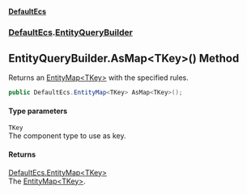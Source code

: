 #### [DefaultEcs](DefaultEcs.md 'DefaultEcs')
### [DefaultEcs](DefaultEcs.md#DefaultEcs 'DefaultEcs').[EntityQueryBuilder](EntityQueryBuilder.md 'DefaultEcs.EntityQueryBuilder')
## EntityQueryBuilder.AsMap&lt;TKey&gt;() Method
Returns an [EntityMap&lt;TKey&gt;](EntityMap_TKey_.md 'DefaultEcs.EntityMap&lt;TKey&gt;') with the specified rules.  
```csharp
public DefaultEcs.EntityMap<TKey> AsMap<TKey>();
```
#### Type parameters
<a name='DefaultEcs_EntityQueryBuilder_AsMap_TKey_()_TKey'></a>
`TKey`  
The component type to use as key.
  
#### Returns
[DefaultEcs.EntityMap&lt;](EntityMap_TKey_.md 'DefaultEcs.EntityMap&lt;TKey&gt;')[TKey](EntityQueryBuilder_AsMap_TKey_().md#DefaultEcs_EntityQueryBuilder_AsMap_TKey_()_TKey 'DefaultEcs.EntityQueryBuilder.AsMap&lt;TKey&gt;().TKey')[&gt;](EntityMap_TKey_.md 'DefaultEcs.EntityMap&lt;TKey&gt;')  
The [EntityMap&lt;TKey&gt;](EntityMap_TKey_.md 'DefaultEcs.EntityMap&lt;TKey&gt;').
